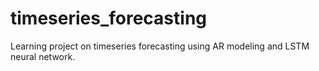 # timeseries_forecasting
Learning project on timeseries forecasting using AR modeling and LSTM neural network.
